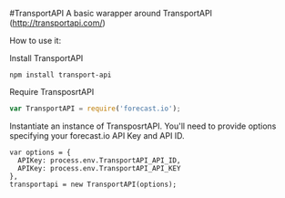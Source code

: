 #TransportAPI
A basic warapper around TransportAPI (http://transportapi.com/)

How to use it:

Install TransportAPI
```
npm install transport-api
```
Require TransposrtAPI 
```javascript
var TransportAPI = require('forecast.io');
 ```
 
 Instantiate an instance of TransposrtAPI. You'll need to provide options specifying your forecast.io API Key and API ID.

```
var options = {
  APIKey: process.env.TransportAPI_API_ID,
  APIKey: process.env.TransportAPI_API_KEY 
},
transportapi = new TransportAPI(options);
```
